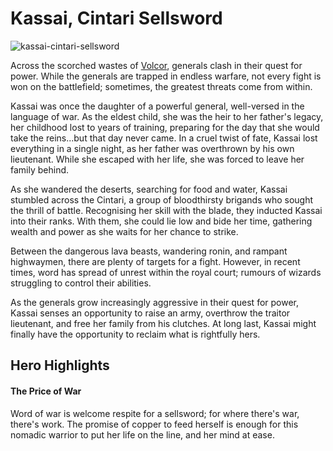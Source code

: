 # Kassai, Cintari Sellsword

![kassai-cintari-sellsword](https://d2hl7maqck52px.cloudfront.net/heroes-of-rathe/kassai.webp)

Across the scorched wastes of [Volcor](../world-of-rathe/volcor/volcor.md), generals clash in their quest for power. While the generals are trapped in endless warfare, not every fight is won on the battlefield; sometimes, the greatest threats come from within.

Kassai was once the daughter of a powerful general, well-versed in the language of war. As the eldest child, she was the heir to her father's legacy, her childhood lost to years of training, preparing for the day that she would take the reins...but that day never came. In a cruel twist of fate, Kassai lost everything in a single night, as her father was overthrown by his own lieutenant. While she escaped with her life, she was forced to leave her family behind.

As she wandered the deserts, searching for food and water, Kassai stumbled across the Cintari, a group of bloodthirsty brigands who sought the thrill of battle. Recognising her skill with the blade, they inducted Kassai into their ranks. With them, she could lie low and bide her time, gathering wealth and power as she waits for her chance to strike.

Between the dangerous lava beasts, wandering ronin, and rampant highwaymen, there are plenty of targets for a fight. However, in recent times, word has spread of unrest within the royal court; rumours of wizards struggling to control their abilities.

As the generals grow increasingly aggressive in their quest for power, Kassai senses an opportunity to raise an army, overthrow the traitor lieutenant, and free her family from his clutches. At long last, Kassai might finally have the opportunity to reclaim what is rightfully hers.

## Hero Highlights

#### The Price of War

Word of war is welcome respite for a sellsword; for where there's war, there's work. The promise of copper to feed herself is enough for this nomadic warrior to put her life on the line, and her mind at ease.

